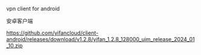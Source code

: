 vpn client for android

安卓客户端

https://github.com/yifancloud/client-android/releases/download/v1.2.8/yifan_1.2.8_128000_uim_release_2024_01_10.zip

